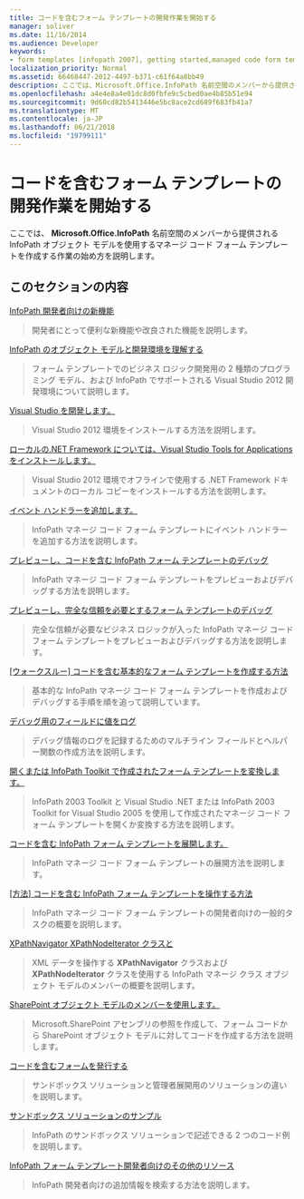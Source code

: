 ```yaml
---
title: コードを含むフォーム テンプレートの開発作業を開始する
manager: soliver
ms.date: 11/16/2014
ms.audience: Developer
keywords:
- form templates [infopath 2007], getting started,managed code form templates [InfoPath 2007], getting started,InfoPath 2007, getting started
localization_priority: Normal
ms.assetid: 66468447-2012-4497-b371-c61f64a8bb49
description: ここでは、Microsoft.Office.InfoPath 名前空間のメンバーから提供される InfoPath オブジェクト モデルを使用するマネージ コード フォーム テンプレートを作成する作業の始め方を説明します。
ms.openlocfilehash: a4e4e8a4e01dc8d0fbfe9c5cbed0ae4b85b51e94
ms.sourcegitcommit: 9d60cd82b5413446e5bc8ace2cd689f683fb41a7
ms.translationtype: MT
ms.contentlocale: ja-JP
ms.lasthandoff: 06/21/2018
ms.locfileid: "19799111"
---
```

# <a name="getting-started-developing-form-templates-with-code"></a>コードを含むフォーム テンプレートの開発作業を開始する

ここでは、 **Microsoft.Office.InfoPath** 名前空間のメンバーから提供される InfoPath オブジェクト モデルを使用するマネージ コード フォーム テンプレートを作成する作業の始め方を説明します。 
  
## <a name="in-this-section"></a>このセクションの内容

[InfoPath 開発者向けの新機能](what-s-new-for-infopath-developers.md)
  
> 開発者にとって便利な新機能や改良された機能を説明します。
    
[InfoPath のオブジェクト モデルと開発環境を理解する](understanding-infopath-object-models-and-development-environment.md)
  
> フォーム テンプレートでのビジネス ロジック開発用の 2 種類のプログラミング モデル、および InfoPath でサポートされる Visual Studio 2012 開発環境について説明します。
    
[Visual Studio を開発します。](how-to-develop-with-visual-studio.md)
  
> Visual Studio 2012 環境をインストールする方法を説明します。
    
[ローカルの.NET Framework については、Visual Studio Tools for Applications をインストールします。](how-to-install-net-framework-help-for-visual-studio-tools-for-applications.md)
  
> Visual Studio 2012 環境でオフラインで使用する .NET Framework ドキュメントのローカル コピーをインストールする方法を説明します。
    
[イベント ハンドラーを追加します。](how-to-add-an-event-handler.md)
  
> InfoPath マネージ コード フォーム テンプレートにイベント ハンドラーを追加する方法を説明します。 
    
[プレビューし、コードを含む InfoPath フォーム テンプレートのデバッグ](how-to-preview-and-debug-infopath-form-templates-with-code.md)
  
> InfoPath マネージ コード フォーム テンプレートをプレビューおよびデバッグする方法を説明します。
    
[プレビューし、完全な信頼を必要とするフォーム テンプレートのデバッグ](how-to-preview-and-debug-form-templates-that-require-full-trust.md)
  
> 完全な信頼が必要なビジネス ロジックが入った InfoPath マネージ コード フォーム テンプレートをプレビューおよびデバッグする方法を説明します。
    
[[ウォークスルー] コードを含む基本的なフォーム テンプレートを作成する方法](walkthrough-creating-a-basic-form-template-with-code.md)
  
> 基本的な InfoPath マネージ コード フォーム テンプレートを作成およびデバッグする手順を順を追って説明しています。 
    
[デバッグ用のフィールドに値をログ](how-to-log-values-to-a-field-for-debugging.md)
  
> デバッグ情報のログを記録するためのマルチライン フィールドとヘルパー関数の作成方法を説明します。
    
[開くまたは InfoPath Toolkit で作成されたフォーム テンプレートを変換します。](how-to-open-or-convert-a-form-template-created-with-the-infopath-toolkit.md)
  
> InfoPath 2003 Toolkit と Visual Studio .NET または InfoPath 2003 Toolkit for Visual Studio 2005 を使用して作成されたマネージ コード フォーム テンプレートを開くか変換する方法を説明します。
    
[コードを含む InfoPath フォーム テンプレートを展開します。](how-to-deploy-infopath-form-templates-with-code.md)
  
> InfoPath マネージ コード フォーム テンプレートの展開方法を説明します。
    
[[方法] コードを含む InfoPath フォーム テンプレートを操作する方法](how-do-iin-infopath-form-templates-with-code.md)
  
> InfoPath マネージ コード フォーム テンプレートの開発者向けの一般的タスクの概要を説明します。
    
[XPathNavigator XPathNodeIterator クラスと](how-to-work-with-the-xpathnavigator-and-xpathnodeiterator-classes.md)
  
> XML データを操作する **XPathNavigator** クラスおよび **XPathNodeIterator** クラスを使用する InfoPath マネージ クラス オブジェクト モデルのメンバーの概要を説明します。 
    
[SharePoint オブジェクト モデルのメンバーを使用します。](how-to-use-sharepoint-object-model-members.md)
  
> Microsoft.SharePoint アセンブリの参照を作成して、フォーム コードから SharePoint オブジェクト モデルに対してコードを作成する方法を説明します。
    
[コードを含むフォームを発行する](publishing-forms-with-code.md)
  
> サンドボックス ソリューションと管理者展開用のソリューションの違いを説明します。
    
[サンドボックス ソリューションのサンプル](sample-sandboxed-solutions.md)
  
> InfoPath のサンドボックス ソリューションで記述できる 2 つのコード例を説明します。
    
[InfoPath フォーム テンプレート開発者向けのその他のリソース](additional-resources-for-infopath-form-template-developers.md)
  
> InfoPath 開発者向けの追加情報を検索する方法を説明します。
    

